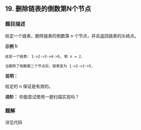 ## 19. 删除链表的倒数第N个节点

### 题目描述
给定一个链表，删除链表的倒数第 n 个节点，并且返回链表的头结点。

**示例 1:**

```
给定一个链表: 1->2->3->4->5, 和 n = 2.

当删除了倒数第二个节点后，链表变为 1->2->3->5.
```

**说明：**

给定的 n 保证是有效的。

**进阶：**
你能尝试使用一趟扫描实现吗？

### 题解

详见代码